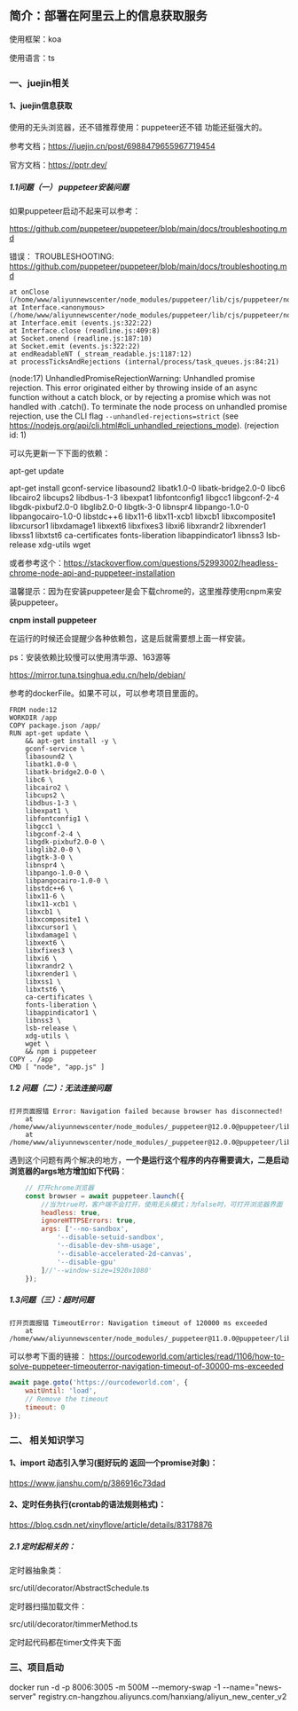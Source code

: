 ## 简介：部署在阿里云上的信息获取服务

使用框架：koa

使用语言：ts



### 一、juejin相关

#### 1、juejin信息获取

使用的无头浏览器，还不错推荐使用：puppeteer还不错 功能还挺强大的。

参考文档；https://juejin.cn/post/6988479655967719454

官方文档：https://pptr.dev/

##### 1.1问题（一） puppeteer安装问题

如果puppeteer启动不起来可以参考：

https://github.com/puppeteer/puppeteer/blob/main/docs/troubleshooting.md

错误：
TROUBLESHOOTING: https://github.com/puppeteer/puppeteer/blob/main/docs/troubleshooting.md

    at onClose (/home/www/aliyunnewscenter/node_modules/puppeteer/lib/cjs/puppeteer/node/BrowserRunner.js:203:20)
    at Interface.<anonymous> (/home/www/aliyunnewscenter/node_modules/puppeteer/lib/cjs/puppeteer/node/BrowserRunner.js:193:68)
    at Interface.emit (events.js:322:22)
    at Interface.close (readline.js:409:8)
    at Socket.onend (readline.js:187:10)
    at Socket.emit (events.js:322:22)
    at endReadableNT (_stream_readable.js:1187:12)
    at processTicksAndRejections (internal/process/task_queues.js:84:21)
(node:17) UnhandledPromiseRejectionWarning: Unhandled promise rejection. This error originated either by throwing inside of an async function without a catch block, or by rejecting a promise which was not handled with .catch(). To terminate the node process on unhandled promise rejection, use the CLI flag `--unhandled-rejections=strict` (see https://nodejs.org/api/cli.html#cli_unhandled_rejections_mode). (rejection id: 1)



可以先更新一下下面的依赖：

apt-get update

apt-get install gconf-service libasound2 libatk1.0-0 libatk-bridge2.0-0 libc6 libcairo2 libcups2 libdbus-1-3 libexpat1 libfontconfig1 libgcc1 libgconf-2-4 libgdk-pixbuf2.0-0 libglib2.0-0 libgtk-3-0 libnspr4 libpango-1.0-0 libpangocairo-1.0-0 libstdc++6 libx11-6 libx11-xcb1 libxcb1 libxcomposite1 libxcursor1 libxdamage1 libxext6 libxfixes3 libxi6 libxrandr2 libxrender1 libxss1 libxtst6 ca-certificates fonts-liberation libappindicator1 libnss3 lsb-release xdg-utils wget



或者参考这个：https://stackoverflow.com/questions/52993002/headless-chrome-node-api-and-puppeteer-installation



温馨提示：因为在安装puppeteer是会下载chrome的，这里推荐使用cnpm来安装puppeteer。

**cnpm install puppeteer**

在运行的时候还会提醒少各种依赖包，这是后就需要想上面一样安装。

ps：安装依赖比较慢可以使用清华源、163源等

https://mirror.tuna.tsinghua.edu.cn/help/debian/

参考的dockerFile。如果不可以，可以参考项目里面的。

```
FROM node:12
WORKDIR /app
COPY package.json /app/
RUN apt-get update \
    && apt-get install -y \
    gconf-service \ 
    libasound2 \ 
    libatk1.0-0 \ 
    libatk-bridge2.0-0 \ 
    libc6 \ 
    libcairo2 \ 
    libcups2 \ 
    libdbus-1-3 \ 
    libexpat1 \ 
    libfontconfig1 \ 
    libgcc1 \ 
    libgconf-2-4 \ 
    libgdk-pixbuf2.0-0 \ 
    libglib2.0-0 \ 
    libgtk-3-0 \ 
    libnspr4 \ 
    libpango-1.0-0 \ 
    libpangocairo-1.0-0 \ 
    libstdc++6 \ 
    libx11-6 \ 
    libx11-xcb1 \ 
    libxcb1 \ 
    libxcomposite1 \ 
    libxcursor1 \ 
    libxdamage1 \ 
    libxext6 \ 
    libxfixes3 \ 
    libxi6 \ 
    libxrandr2 \ 
    libxrender1 \ 
    libxss1 \ 
    libxtst6 \ 
    ca-certificates \ 
    fonts-liberation \ 
    libappindicator1 \ 
    libnss3 \ 
    lsb-release \ 
    xdg-utils \ 
    wget \ 
    && npm i puppeteer
COPY . /app
CMD [ "node", "app.js" ]
```

##### 1.2 问题（二）：无法连接问题

```
打开页面报错 Error: Navigation failed because browser has disconnected!
    at /home/www/aliyunnewscenter/node_modules/_puppeteer@12.0.0@puppeteer/lib/cjs/puppeteer/common/LifecycleWatcher.js:51:147
    at /home/www/aliyunnewscenter/node_modules/_puppeteer@12.0.0@puppeteer/lib/cjs/vendor/mitt/src/index.js:51:62
```

遇到这个问题有两个解决的地方，**一个是运行这个程序的内存需要调大，二是启动浏览器的args地方增加如下代码**：

```javascript
    // 打开chrome浏览器
    const browser = await puppeteer.launch({
        //当为true时，客户端不会打开，使用无头模式；为false时，可打开浏览器界面
        headless: true,
        ignoreHTTPSErrors: true,
        args: ['--no-sandbox',
            '--disable-setuid-sandbox',
            '--disable-dev-shm-usage',
            '--disable-accelerated-2d-canvas',
            '--disable-gpu'
        ]//'--window-size=1920x1080'
    });
```

##### 1.3问题（三）：超时问题

```
打开页面报错 TimeoutError: Navigation timeout of 120000 ms exceeded
    at /home/www/aliyunnewscenter/node_modules/_puppeteer@11.0.0@puppeteer/lib/cjs/puppeteer/common/LifecycleWatcher.js:106:111
```



可以参考下面的链接： https://ourcodeworld.com/articles/read/1106/how-to-solve-puppeteer-timeouterror-navigation-timeout-of-30000-ms-exceeded

```javascript
await page.goto('https://ourcodeworld.com', {
    waitUntil: 'load',
    // Remove the timeout
    timeout: 0
});
```



### 二、 相关知识学习

#### 1、import 动态引入学习(挺好玩的 返回一个promise对象)：

https://www.jianshu.com/p/386916c73dad

#### 2、定时任务执行(crontab的语法规则格式)：

https://blog.csdn.net/xinyflove/article/details/83178876



##### 2.1 定时起相关的：

定时器抽象类：

src/util/decorator/AbstractSchedule.ts

定时器扫描加载文件：

src/util/decorator/timmerMethod.ts

定时起代码都在timer文件夹下面



### 三、项目启动



docker run -d -p 8006:3005 -m 500M --memory-swap -1 --name="news-server" registry.cn-hangzhou.aliyuncs.com/hanxiang/aliyun_new_center_v2
